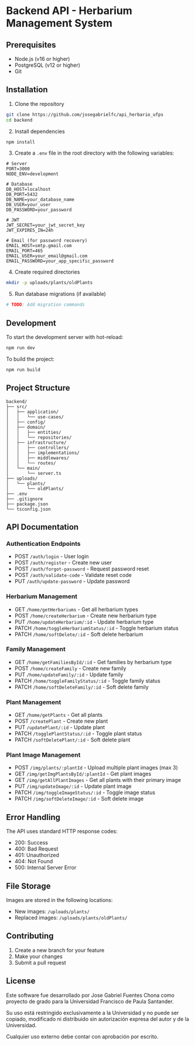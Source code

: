 # Backend API - Herbarium Management System

## Prerequisites
- Node.js (v16 or higher)
- PostgreSQL (v12 or higher)
- Git

## Installation

1. Clone the repository
```bash
git clone https://github.com/josegabrielfc/api_herbario_ufps
cd backend
```

2. Install dependencies
```bash
npm install
```

3. Create a `.env` file in the root directory with the following variables:
```env
# Server
PORT=3000
NODE_ENV=development

# Database
DB_HOST=localhost
DB_PORT=5432
DB_NAME=your_database_name
DB_USER=your_user
DB_PASSWORD=your_password

# JWT
JWT_SECRET=your_jwt_secret_key
JWT_EXPIRES_IN=24h

# Email (for password recovery)
EMAIL_HOST=smtp.gmail.com
EMAIL_PORT=465
EMAIL_USER=your_email@gmail.com
EMAIL_PASSWORD=your_app_specific_password
```

4. Create required directories
```bash
mkdir -p uploads/plants/oldPlants
```

5. Run database migrations (if available)
```bash
# TODO: Add migration commands
```

## Development

To start the development server with hot-reload:
```bash
npm run dev
```

To build the project:
```bash
npm run build
```

## Project Structure
```
backend/
├── src/
│   ├── application/
│   │   └── use-cases/
│   ├── config/
│   ├── domain/
│   │   ├── entities/
│   │   └── repositories/
│   ├── infrastructure/
│   │   ├── controllers/
│   │   ├── implementations/
│   │   ├── middlewares/
│   │   └── routes/
│   └── main/
│       └── server.ts
├── uploads/
│   └── plants/
│       └── oldPlants/
├── .env
├── .gitignore
├── package.json
└── tsconfig.json
```

## API Documentation

### Authentication Endpoints
- POST `/auth/login` - User login
- POST `/auth/register` - Create new user
- POST `/auth/forgot-password` - Request password reset
- POST `/auth/validate-code` - Validate reset code
- PUT `/auth/update-password` - Update password

### Herbarium Management
- GET `/home/getHerbariums` - Get all herbarium types
- POST `/home/createHerbarium` - Create new herbarium type
- PUT `/home/updateHerbarium/:id` - Update herbarium type
- PATCH `/home/toggleHerbariumStatus/:id` - Toggle herbarium status
- PATCH `/home/softDelete/:id` - Soft delete herbarium

### Family Management
- GET `/home/getFamiliesById/:id` - Get families by herbarium type
- POST `/home/createFamily` - Create new family
- PUT `/home/updateFamily/:id` - Update family
- PATCH `/home/toggleFamilyStatus/:id` - Toggle family status
- PATCH `/home/softDeleteFamily/:id` - Soft delete family

### Plant Management
- GET `/home/getPlants` - Get all plants
- POST `/createPlant` - Create new plant
- PUT `/updatePlant/:id` - Update plant
- PATCH `/togglePlantStatus/:id` - Toggle plant status
- PATCH `/softDeletePlant/:id` - Soft delete plant

### Plant Image Management
- POST `/img/plants/:plantId` - Upload multiple plant images (max 3)
- GET `/img/getImgPlantsById/:plantId` - Get plant images
- GET `/img/getAllPlantImages` - Get all plants with their primary image
- PUT `/img/updateImage/:id` - Update plant image
- PATCH `/img/toggleImageStatus/:id` - Toggle image status
- PATCH `/img/softDeleteImage/:id` - Soft delete image

## Error Handling

The API uses standard HTTP response codes:
- 200: Success
- 400: Bad Request
- 401: Unauthorized
- 404: Not Found
- 500: Internal Server Error

## File Storage

Images are stored in the following locations:
- New images: `/uploads/plants/`
- Replaced images: `/uploads/plants/oldPlants/`

## Contributing

1. Create a new branch for your feature
2. Make your changes
3. Submit a pull request

## License

Este software fue desarrollado por Jose Gabriel Fuentes Chona como proyecto de grado para la Universidad Francisco de Paula Santander.

Su uso está restringido exclusivamente a la Universidad y no puede ser copiado, modificado ni distribuido sin autorización expresa del autor y de la Universidad.

Cualquier uso externo debe contar con aprobación por escrito.